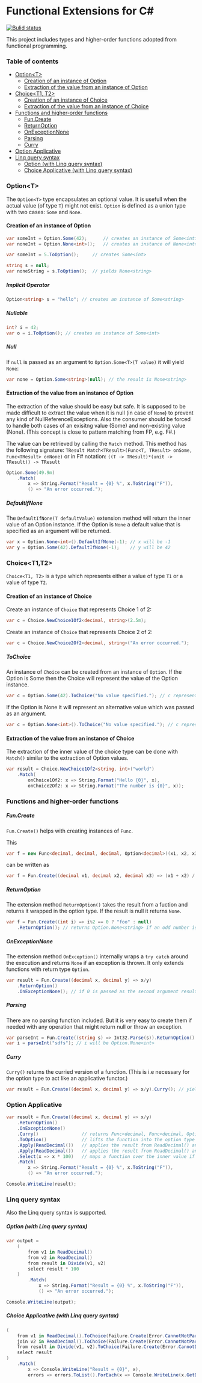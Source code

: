 Functional Extensions for C#
====================

[![Bulid status](https://ci.appveyor.com/api/projects/status/3gmwp78e7pcmaa57?svg=true)](https://ci.appveyor.com/project/cvk77/functionalextensions)

This project includes types and higher-order functions adopted from functional programming.
### Table of contents
* [Option&lt;T&gt;](https://github.com/webrunners/FunctionalExtensions/blob/develop/README.md#optiont)  
    * [Creation of an instance of Option](https://github.com/webrunners/FunctionalExtensions/blob/develop/README.md#creation-of-an-instance-of-option)  
    * [Extraction of the value from an instance of Option](https://github.com/webrunners/FunctionalExtensions/blob/develop/README.md#extraction-of-the-value-from-an-instance-of-option)  
* [Choice&lt;T1, T2&gt;](https://github.com/webrunners/FunctionalExtensions/blob/develop/README.md#choicet1t2) 
    * [Creation of an instance of Choice](https://github.com/webrunners/FunctionalExtensions/blob/develop/README.md#creation-of-an-instance-of-choice)  
    * [Extraction of the value from an instance of Choice](https://github.com/webrunners/FunctionalExtensions/blob/develop/README.md#extraction-of-the-value-from-an-instance-of-choice)  
* [Functions and higher-order functions](https://github.com/webrunners/FunctionalExtensions/blob/develop/README.md#functions-and-higher-order-functions)  
    * [Fun.Create](https://github.com/webrunners/FunctionalExtensions/blob/develop/README.md#funcreate)  
    * [ReturnOption](https://github.com/webrunners/FunctionalExtensions/blob/develop/README.md#returnoption)  
    * [OnExceptionNone](https://github.com/webrunners/FunctionalExtensions/blob/develop/README.md#onexceptionnone)  
    * [Parsing](https://github.com/webrunners/FunctionalExtensions/blob/develop/README.md#parsing)  
    * [Curry](https://github.com/webrunners/FunctionalExtensions/blob/develop/README.md#curry)  
* [Option Applicative](https://github.com/webrunners/FunctionalExtensions/blob/develop/README.md#option-applicative)  
* [Linq query syntax](https://github.com/webrunners/FunctionalExtensions/blob/develop/README.md#linq-query-syntax)  
    * [Option (with Linq query syntax)](https://github.com/webrunners/FunctionalExtensions/blob/develop/README.md#option-with-linq-query-syntax)  
    * [Choice Applicative (with Linq query syntax)](https://github.com/webrunners/FunctionalExtensions/blob/develop/README.md#choice-applicative-with-linq-query-syntax)  
    
### Option&lt;T&gt;
The ``Option<T>`` type encapsulates an optional value. It is usefull when the actual value (of type ``T``) might not exist. ``Option`` is defined as a union type with two cases: ``Some`` and ``None``.

#### Creation of an instance of Option
```c#
var someInt = Option.Some(42);      // creates an instance of Some<int>
var noneInt = Option.None<int>();   // creates an instance of None<int>
```
```c#
var someInt = 5.ToOption();     // creates Some<int>

string s = null;
var noneString = s.ToOption();  // yields None<string>
```

##### Implicit Operator
```c#
Option<string> s = "hello"; // creates an instance of Some<string>
```

##### Nullable
```c#
int? i = 42;
var o = i.ToOption(); // creates an instance of Some<int>
```
##### Null
If ``null`` is passed as an argument to ``Option.Some<T>(T value)`` it will yield ``None``:
```c#
var none = Option.Some<string>(null); // the result is None<string>
```
#### Extraction of the value from an instance of Option
The extraction of the value should be easy but safe. It is supposed to be made difficult to extract the value when it is null (in case of ``None``) to prevent any kind of NullReferenceExceptions. Also the consumer should be forced to handle both cases of an exisitng value (Some) and non-existing value (None). (This concept is close to pattern matching from FP, e.g. F#.)

The value can be retrieved by calling the ``Match`` method. This method has the following signature: 
``TResult Match<TResult>(Func<T, TResult> onSome, Func<TResult> onNone)`` or in F# notation: ``((T -> TResult)*(unit -> TResult)) -> TResult``

```c#
Option.Some(49.9m)
    .Match(
        x => String.Format("Result = {0} %", x.ToString("F")),
        () => "An error occurred.");
```

##### DefaultIfNone
The `DefaultIfNone(T defaultValue)` extension method will return the inner value of an Option instance. If the Option is `None` a default value that is specified as an argument will be returned.
```c#
var x = Option.None<int>().DefaultIfNone(-1); // x will be -1
var y = Option.Some(42).DefaultIfNone(-1);    // y will be 42
```
### Choice&lt;T1,T2&gt;
`Choice<T1, T2>` is a type which represents either a value of type `T1` or a value of type `T2`.
#### Creation of an instance of Choice
Create an instance of `Choice` that represents Choice 1 of 2:
```c#
var c = Choice.NewChoice1Of2<decimal, string>(2.5m);
```
Create an instance of `Choice` that represents Choice 2 of 2:
```c#
var c = Choice.NewChoice2Of2<decimal, string>("An error occurred.");
```
##### ToChoice
An instance of `Choice` can be created from an instance of `Option`. If the Option is Some then the Choice will represent the value of the Option instance.
```c#
var c = Option.Some(42).ToChoice("No value specified."); // c represents 42
```
If the Option is None it will represent an alternative value which was passed as an argument.
```c#
var c = Option.None<int>().ToChoice("No value specified."); // c represents "No value specified"
```

#### Extraction of the value from an instance of Choice
The extraction of the inner value of the choice type can be done with `Match()` similar to the extraction of Option values.
```c#
var result = Choice.NewChoice1Of2<string, int>("world")
    .Match(
        onChoice1Of2: x => String.Format("Hello {0}", x),
        onChoice2Of2: x => String.Format("The number is {0}", x));
```

### Functions and higher-order functions
##### Fun.Create
``Fun.Create()`` helps with creating instances of ``Func``.

This
```c#
var f = new Func<decimal, decimal, decimal, Option<decimal>((x1, x2, x3) => (x1 + x2) / x3));
```
can be written as
```c#
var f = Fun.Create((decimal x1, decimal x2, decimal x3) => (x1 + x2) / x3));
```
##### ReturnOption
The extension method ``ReturnOption()`` takes the result from a fuction and returns it wrapped in the option type. If the result is null it returns ``None``.
```c#
var f = Fun.Create((int i) => i%2 == 0 ? "foo" : null)
    .ReturnOption(); // returns Option.None<string> if an odd number is passed as an argument
```
##### OnExceptionNone
The extension method ``OnException()`` internally wraps a ``try catch`` around the execution and returns ``None`` if an exception is thrown. It only extends functions with return type ``Option``.
```c#
var result = Fun.Create((decimal x, decimal y) => x/y)
    .ReturnOption()
    .OnExceptionNone(); // if 0 is passed as the second argument result will be None<decimal>
```
##### Parsing
There are no parsing function included. But it is very easy to create them if needed with any operation that might return null or throw an exception.
```c#
var parseInt = Fun.Create((string s) => Int32.Parse(s)).ReturnOption().OnExceptionNone();
var i = parseInt("sdfs"); // i will be Option.None<int>
```

##### Curry
``Curry()`` returns the curried version of a function. (This is i.e necessary for the option type to act like an applicative functor.)
```c#
var result = Fun.Create((decimal x, decimal y) => x/y).Curry(); // yields Func<decimal, Func<decimal, decimal>>
```
### Option Applicative
```c#
var result = Fun.Create((decimal x, decimal y) => x/y)
    .ReturnOption()                                                 
    .OnExceptionNone()                                              
    .Curry()                // returns Func<decimal, Func<decimal, Option<decimal>>                                           
    .ToOption()             // lifts the function into the option type
    .Apply(ReadDecimal())   // applies the result from ReadDecimal() and returns Func<decimal, Option<decimal>>
    .Apply(ReadDecimal())   // applies the result from ReadDecimal() and returns Option<decimal>
    .Select(x => x * 100)   // maps a function over the inner value if option is Some
    .Match(
        x => String.Format("Result = {0} %", x.ToString("F")),
        () => "An error occurred.");

Console.WriteLine(result);
```
### Linq query syntax
Also the Linq query syntax is supported.
##### Option (with Linq query syntax)
```c#
var output =
    (
        from v1 in ReadDecimal()
        from v2 in ReadDecimal()
        from result in Divide(v1, v2)
        select result * 100
    )
        .Match(
            x => String.Format("Result = {0} %", x.ToString("F")),
            () => "An error occurred.");

Console.WriteLine(output);
```
##### Choice Applicative (with Linq query syntax)
```c#
(
    from v1 in ReadDecimal().ToChoice(Failure.Create(Error.CannotNotParse1StInput))
    join v2 in ReadDecimal().ToChoice(Failure.Create(Error.CannotNotParse2NdInput)) on 1 equals 1
    from result in Divide(v1, v2).ToChoice(Failure.Create(Error.CannotDivideByZero))
    select result
)
    .Match(
        x => Console.WriteLine("Result = {0}", x),
        errors => errors.ToList().ForEach(x => Console.WriteLine(x.GetDisplayName())));
```
             
